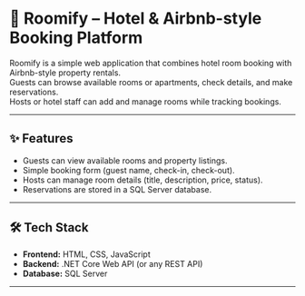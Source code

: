 # 🏡 Roomify – Hotel & Airbnb-style Booking Platform

Roomify is a simple web application that combines hotel room booking with Airbnb-style property rentals.  
Guests can browse available rooms or apartments, check details, and make reservations.  
Hosts or hotel staff can add and manage rooms while tracking bookings.  

---

## ✨ Features
- Guests can view available rooms and property listings.  
- Simple booking form (guest name, check-in, check-out).  
- Hosts can manage room details (title, description, price, status).  
- Reservations are stored in a SQL Server database.  

---

## 🛠️ Tech Stack
- **Frontend:** HTML, CSS, JavaScript  
- **Backend:** .NET Core Web API (or any REST API)  
- **Database:** SQL Server  

---

